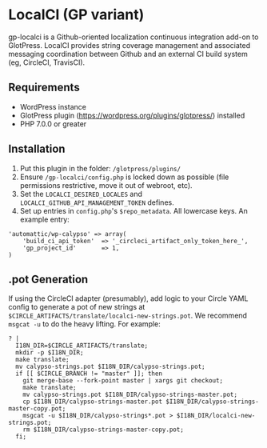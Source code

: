 # LocalCI (GP variant)

gp-localci is a Github-oriented localization continuous integration add-on to GlotPress. LocalCI provides string coverage management and associated messaging coordination between Github and an external CI build system (eg, CircleCI, TravisCI).

## Requirements
- WordPress instance
- GlotPress plugin (https://wordpress.org/plugins/glotpress/) installed
- PHP 7.0.0 or greater

## Installation
1. Put this plugin in the folder: `/glotpress/plugins/`
2. Ensure `/gp-localci/config.php` is locked down as possible (file permissions restrictive, move it out of webroot, etc).
3. Set the `LOCALCI_DESIRED_LOCALES` and `LOCALCI_GITHUB_API_MANAGEMENT_TOKEN` defines.
4. Set up entries in `config.php`'s `$repo_metadata`. All lowercase keys. An example entry:

```
'automattic/wp-calypso' => array(
	'build_ci_api_token'  => '_circleci_artifact_only_token_here_',
	'gp_project_id'       => 1,
)
```

## .pot Generation
If using the CircleCI adapter (presumably), add logic to your Circle YAML config to generate a pot of new strings at `$CIRCLE_ARTIFACTS/translate/localci-new-strings.pot`. We recommend `msgcat -u` to do the heavy lifting. For example:

```
? |
  I18N_DIR=$CIRCLE_ARTIFACTS/translate;
  mkdir -p $I18N_DIR;
  make translate;
  mv calypso-strings.pot $I18N_DIR/calypso-strings.pot;
  if [[ $CIRCLE_BRANCH != "master" ]]; then
    git merge-base --fork-point master | xargs git checkout;
    make translate;
    mv calypso-strings.pot $I18N_DIR/calypso-strings-master.pot;
    cp $I18N_DIR/calypso-strings-master.pot $I18N_DIR/calypso-strings-master-copy.pot;
    msgcat -u $I18N_DIR/calypso-strings*.pot > $I18N_DIR/localci-new-strings.pot;
    rm $I18N_DIR/calypso-strings-master-copy.pot;
  fi;
 ```
